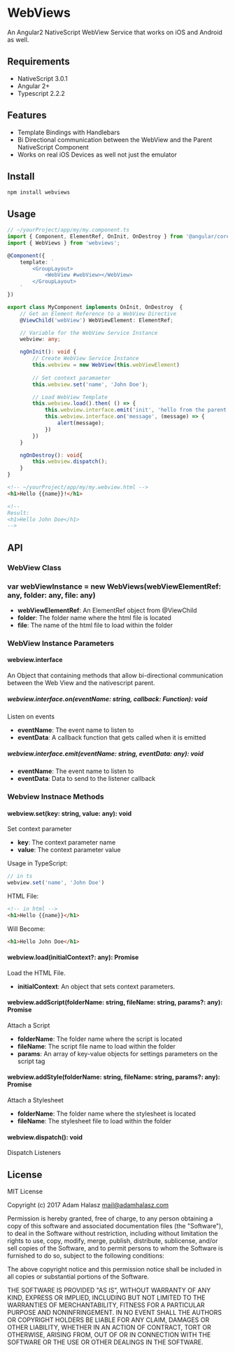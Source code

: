 # WebViews
An Angular2 NativeScript WebView Service that works on iOS and Android as well.

## Requirements
- NativeScript 3.0.1
- Angular 2+
- Typescript 2.2.2

## Features
- Template Bindings with Handlebars
- Bi Directional communication between the WebView and the Parent NativeScript Component
- Works on real iOS Devices as well not just the emulator

## Install
```
npm install webviews
```

## Usage

```ts
// ~/yourProject/app/my/my.component.ts
import { Component, ElementRef, OnInit, OnDestroy } from '@angular/core';
import { WebViews } from 'webviews';

@Component({
    template: `
        <GroupLayout>
            <WebView #webView></WebView>
        </GroupLayout>
    `
})

export class MyComponent implements OnInit, OnDestroy  {
    // Get an Element Reference to a WebView Directive
    @ViewChild('webView') WebViewElement: ElementRef;

    // Variable for the WebView Service Instance
    webview: any;

    ngOnInit(): void {
        // Create WebView Service Instance
        this.webview = new WebView(this.webViewElement)
        
        // Set context paramaeter
        this.webview.set('name', 'John Doe');

        // Load WebView Template
        this.webview.load().then( () => {
            this.webview.interface.emit('init', 'hello from the parent')
            this.webview.interface.on('message', (message) => {
                alert(message);
            })
        })
    }

    ngOnDestroy(): void{
        this.webview.dispatch();
    }
}
```

```html 
<!-- ~/yourProject/app/my/my.webview.html -->
<h1>Hello {{name}}!</h1>

<!--
Result:
<h1>Hello John Doe</h1>
-->
```

## API

### WebView Class

### var webViewInstance = new WebViews(webViewElementRef: any, folder: any, file: any)

- **webViewElementRef**: An ElementRef object from @ViewChild
- **folder**: The folder name where the html file is located
- **file**: The name of the html file to load within the folder 

### WebView Instance Parameters

#### webview.interface
An Object that containing methods that allow bi-directional communication between the Web View and the nativescript parent.

##### webview.interface.on(eventName: string, callback: Function): void
Listen on events

- **eventName**: The event name to listen to
- **eventData**: A callback function that gets called when it is emitted

##### webview.interface.emit(eventName: string, eventData: any): void
- **eventName**: The event name to listen to
- **eventData**: Data to send to the listener callback

### Webview Instnace Methods

#### webview.set(key: string, value: any): void
Set context parameter

- **key**: The context parameter name
- **value**: The context parameter value 

Usage in TypeScript:
```ts
// in ts
webview.set('name', 'John Doe')
```
HTML File:
```html
<!-- in html -->
<h1>Hello {{name}}</h1>
```
Will Become:
```html
<h1>Hello John Doe</h1>
```
#### webview.load(initialContext?: any): Promise <any>
Load the HTML File. 

- **initialContext**: An object that sets context parameters. 

#### webview.addScript(folderName: string, fileName: string, params?: any):  Promise <any>
Attach a Script

- **folderName**: The folder name where the script is located
- **fileName**: The script file name to load within the folder 
- **params**: An array of key-value objects for settings parameters on the script tag 

#### webview.addStyle(folderName: string, fileName: string, params?: any):  Promise <any>
Attach a Stylesheet

- **folderName**: The folder name where the stylesheet is located
- **fileName**: The stylesheet file to load within the folder 

#### webview.dispatch(): void
Dispatch Listeners


## License
MIT License

Copyright (c) 2017 Adam Halasz mail@adamhalasz.com

Permission is hereby granted, free of charge, to any person obtaining a copy
of this software and associated documentation files (the "Software"), to deal
in the Software without restriction, including without limitation the rights
to use, copy, modify, merge, publish, distribute, sublicense, and/or sell
copies of the Software, and to permit persons to whom the Software is
furnished to do so, subject to the following conditions:

The above copyright notice and this permission notice shall be included in all
copies or substantial portions of the Software.

THE SOFTWARE IS PROVIDED "AS IS", WITHOUT WARRANTY OF ANY KIND, EXPRESS OR
IMPLIED, INCLUDING BUT NOT LIMITED TO THE WARRANTIES OF MERCHANTABILITY,
FITNESS FOR A PARTICULAR PURPOSE AND NONINFRINGEMENT. IN NO EVENT SHALL THE
AUTHORS OR COPYRIGHT HOLDERS BE LIABLE FOR ANY CLAIM, DAMAGES OR OTHER
LIABILITY, WHETHER IN AN ACTION OF CONTRACT, TORT OR OTHERWISE, ARISING FROM,
OUT OF OR IN CONNECTION WITH THE SOFTWARE OR THE USE OR OTHER DEALINGS IN THE
SOFTWARE.
